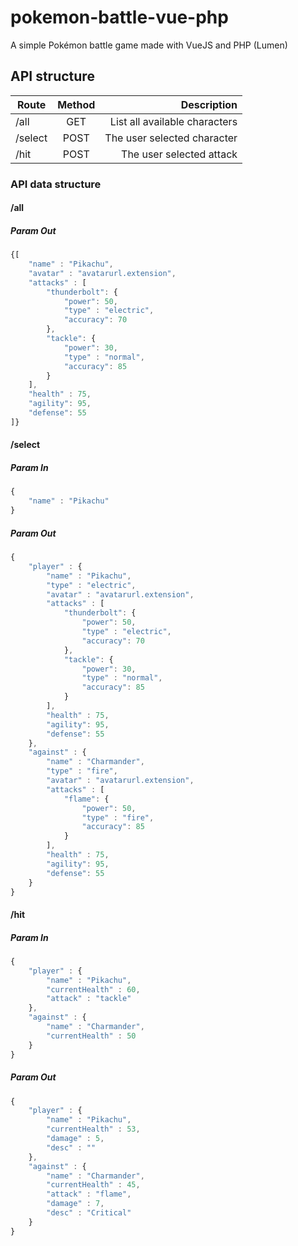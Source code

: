 # pokemon-battle-vue-php
A simple Pokémon battle game made with VueJS and PHP (Lumen)

## API structure

| Route        | Method           | Description  |
| ------------- |:-------------:| -----:| 
| /all      | GET | List all available characters | 
| /select      | POST      |  The user selected character |
| /hit | POST | The user selected attack |

### API data structure
#### /all 
##### Param Out
```javascript
{[
    "name" : "Pikachu",
    "avatar" : "avatarurl.extension",
    "attacks" : [
        "thunderbolt": {
            "power": 50,
            "type" : "electric",
            "accuracy": 70
        },
        "tackle": {
            "power": 30,
            "type" : "normal",
            "accuracy": 85
        }
    ],
    "health" : 75,
    "agility": 95,
    "defense": 55
]}
```
#### /select 
##### Param In
```javascript
{
    "name" : "Pikachu"
}
```
##### Param Out
```javascript
{
    "player" : {
        "name" : "Pikachu",
        "type" : "electric",
        "avatar" : "avatarurl.extension",
        "attacks" : [
            "thunderbolt": {
                "power": 50,
                "type" : "electric",
                "accuracy": 70
            },
            "tackle": {
                "power": 30,
                "type" : "normal",
                "accuracy": 85
            }
        ],
        "health" : 75,
        "agility": 95,
        "defense": 55
    },
    "against" : {
        "name" : "Charmander",
        "type" : "fire",
        "avatar" : "avatarurl.extension",
        "attacks" : [
            "flame": {
                "power": 50,
                "type" : "fire",
                "accuracy": 85
            }
        ],
        "health" : 75,
        "agility": 95,
        "defense": 55
    }
}
```
#### /hit 
##### Param In
```javascript
{
	"player" : {
		"name" : "Pikachu",
		"currentHealth" : 60,
		"attack" : "tackle"
	},
	"against" : {
		"name" : "Charmander",
		"currentHealth" : 50
	}
}
```

##### Param Out
```javascript
{
	"player" : {
		"name" : "Pikachu",
		"currentHealth" : 53,
        "damage" : 5,
        "desc" : ""
	},
	"against" : {
		"name" : "Charmander",
		"currentHealth" : 45,
		"attack" : "flame",
        "damage" : 7,
        "desc" : "Critical"
	}
}
```
